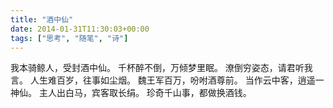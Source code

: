 ```yaml
---
title: "酒中仙"
date: 2014-01-31T11:30:03+00:00
tags: ["思考", "随笔", "诗"]
---
```


我本骑鲸人，受封酒中仙。 千杯醉不倒，万倾梦里眠。 潦倒穷姿态，请君听我言。 人生难百岁，往事如尘烟。 魏王军百万，吩咐酒尊前。 当作云中客，逍遥一神仙。 主人出白马，宾客取长绢。 珍奇千山事，都做换酒钱。
